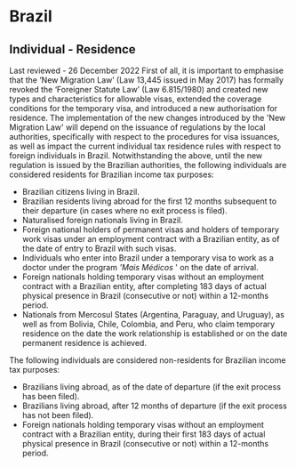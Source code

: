 # Brazil
## Individual - Residence
Last reviewed - 26 December 2022
First of all, it is important to emphasise that the ‘New Migration Law’ (Law 13,445 issued in May 2017) has formally revoked the ‘Foreigner Statute Law’ (Law 6.815/1980) and created new types and characteristics for allowable visas, extended the coverage conditions for the temporary visa, and introduced a new authorisation for residence.
The implementation of the new changes introduced by the 'New Migration Law' will depend on the issuance of regulations by the local authorities, specifically with respect to the procedures for visa issuances, as well as impact the current individual tax residence rules with respect to foreign individuals in Brazil.
Notwithstanding the above, until the new regulation is issued by the Brazilian authorities, the following individuals are considered residents for Brazilian income tax purposes:
  * Brazilian citizens living in Brazil. 
  * Brazilian residents living abroad for the first 12 months subsequent to their departure (in cases where no exit process is filed). 
  * Naturalised foreign nationals living in Brazil. 
  * Foreign national holders of permanent visas and holders of temporary work visas under an employment contract with a Brazilian entity, as of the date of entry to Brazil with such visas. 
  * Individuals who enter into Brazil under a temporary visa to work as a doctor under the program _'Mais Médicos_ ' on the date of arrival. 
  * Foreign nationals holding temporary visas without an employment contract with a Brazilian entity, after completing 183 days of actual physical presence in Brazil (consecutive or not) within a 12-months period. 
  * Nationals from Mercosul States (Argentina, Paraguay, and Uruguay), as well as from Bolivia, Chile, Colombia, and Peru, who claim temporary residence on the date the work relationship is established or on the date permanent residence is achieved. 


The following individuals are considered non-residents for Brazilian income tax purposes:
  * Brazilians living abroad, as of the date of departure (if the exit process has been filed). 
  * Brazilians living abroad, after 12 months of departure (if the exit process has not been filed). 
  * Foreign nationals holding temporary visas without an employment contract with a Brazilian entity, during their first 183 days of actual physical presence in Brazil (consecutive or not) within a 12-months period. 


